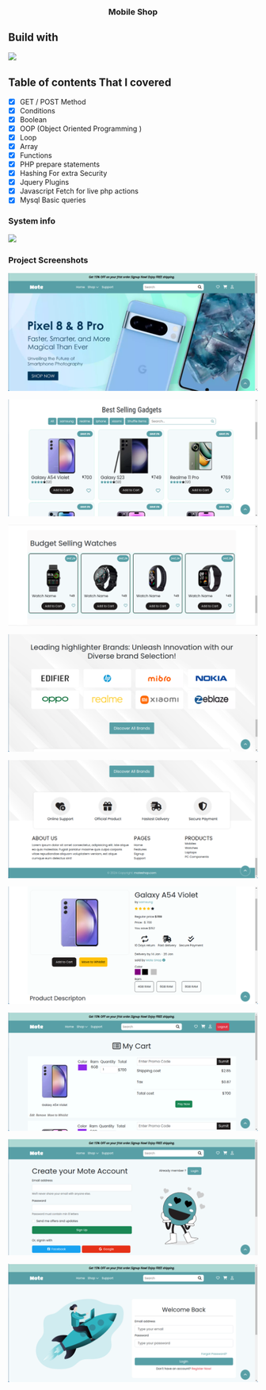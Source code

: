 <h3 align="center">Mobile Shop</h3>

##  Build with
<p align="left">
  <a href="https://skillicons.dev">
    <img src="https://skillicons.dev/icons?i=html,css,bootstrap,jquery,php" />
  </a>
</p>

## Table of contents That I covered

- [x] GET / POST Method
- [x] Conditions
- [x] Boolean
- [x] OOP (Object Oriented Programming )
- [x] Loop
- [x] Array
- [x] Functions
- [x] PHP prepare statements
- [x] Hashing For extra Security
- [x] Jquery Plugins
- [x] Javascript Fetch for live php actions
- [x] Mysql Basic queries  

###  System info 
<p align="left">
  <a href="https://skillicons.dev">
    <img src="https://skillicons.dev/icons?i=linux,neovim" />
  </a>
</p>


### Project Screenshots
![Page 1](https://github.com/tonmoy998/Mobile-Shop/blob/main/screenshots/page1.png)

![Page 2](https://github.com/tonmoy998/Mobile-Shop/blob/main/screenshots/page2.png)

![Page 3](https://github.com/tonmoy998/Mobile-Shop/blob/main/screenshots/page3.png)

![Page 4](https://github.com/tonmoy998/Mobile-Shop/blob/main/screenshots/page4.png)

![Page 5](https://github.com/tonmoy998/Mobile-Shop/blob/main/screenshots/page5.png)

![Product](https://github.com/tonmoy998/Mobile-Shop/blob/main/screenshots/product.png)

![Cart](https://github.com/tonmoy998/Mobile-Shop/blob/main/screenshots/cart.png)

![Signup](https://github.com/tonmoy998/Mobile-Shop/blob/main/screenshots/signup.png)

![Login](https://github.com/tonmoy998/Mobile-Shop/blob/main/screenshots/login.png)
